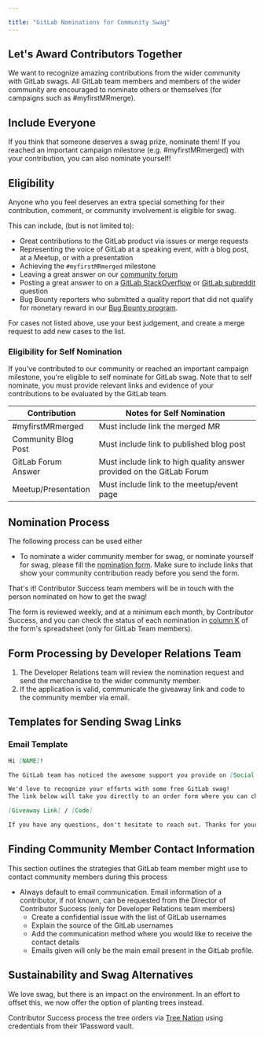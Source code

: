 ```yaml
---

title: "GitLab Nominations for Community Swag"
---
```








## Let's Award Contributors Together

We want to recognize amazing contributions from the wider community with GitLab swags.
All GitLab team members and members of the wider community are encouraged to nominate others or themselves (for campaigns such as #myfirstMRmerge).

## Include Everyone

If you think that someone deserves a swag prize, nominate them!
If you reached an important campaign milestone (e.g. #myfirstMRmerged) with your contribution, you can also nominate yourself!

## Eligibility
 
Anyone who you feel deserves an extra special something for their contribution, comment, or community involvement is eligible for swag.

This can include, (but is not limited to): 
* Great contributions to the GitLab product via issues or merge requests
* Representing the voice of GitLab at a speaking event, with a blog post, at a Meetup, or with a presentation
* Achieving the `#myfirstMRmerged` milestone
* Leaving a great answer on our [community forum](https://forum.gitlab.com/)
* Posting a great answer to on a [GitLab StackOverflow](https://stackoverflow.com/questions/tagged/gitlab) or [GitLab subreddit](https://www.reddit.com/r/gitlab/) question
* Bug Bounty reporters who submitted a quality report that did not qualify for monetary reward in our [Bug Bounty program](https://hackerone.com/gitlab?type=team). 

For cases not listed above, use your best judgement, and create a merge request to add new cases to the list.

### Eligibility for Self Nomination

If you've contributed to our community or reached an important campaign milestone, you're eligible to self nominate for GitLab swag. Note that to self nominate, you must provide relevant links and evidence of your contributions to be evaluated by the GitLab team.

| Contribution | Notes for Self Nomination|
| ------ | ------ |
| #myfirstMRmerged | Must include link the merged MR |
| Community Blog Post | Must include link to published blog post |
| GitLab Forum Answer | Must include link to high quality answer provided on the GitLab Forum |
| Meetup/Presentation | Must include link to the meetup/event page |

## Nomination Process

The following process can be used either
*  To nominate a wider community member for swag, or nominate yourself for swag, please fill the [nomination form](https://docs.google.com/forms/d/e/1FAIpQLSfGo-3kEimVPpC5zKKxXHkFjgYx8-vQAanzAX2LxGgXQqXikQ/viewform). Make sure to include links that show your community contribution ready before you send the form.

That's it! Contributor Success team members will be in touch with the person nominated on how to get the swag!

The form is reviewed weekly, and at a minimum each month, by Contributor Success, and you can check the status of each nomination in [column K](https://docs.google.com/spreadsheets/d/1WvZwL48Y5URNOr6KI26Lr4xgwlDQeOQJ8PK4dK9IaDA/edit?usp=drive_web&ouid=109629804026010673224) of the form's spreadsheet (only for GitLab Team members).

## Form Processing by Developer Relations Team

1. The Developer Relations team will review the nomination request and send the merchandise to the wider community member.
2. If the application is valid, communicate the giveaway link and code to the community member via email.

## Templates for Sending Swag Links

### Email Template

```markdown
Hi [NAME]!

The GitLab team has noticed the awesome support you provide on [Social Channel] to users asking questions about GitLab.

We'd love to recognize your efforts with some free GitLab swag!
The link below will take you directly to an order form where you can choose your favorite GitLab swag item.

[Giveaway Link] / [Code]

If you have any questions, don't hesitate to reach out. Thanks for your contributions to the GitLab community!
```

## Finding Community Member Contact Information
This section outlines the strategies that GitLab team member might use to contact community members during this process

* Always default to email communication. Email information of a contributor, if not known, can be requested from the Director of Contributor Success (only for Developer Relations team members)
  * Create a confidential issue with the list of GitLab usernames
  * Explain the source of the GitLab usernames
  * Add the communication method where you would like to receive the contact details
  * Emails given will only be the main email present in the GitLab profile.

## Sustainability and Swag Alternatives

We love swag, but there is an impact on the environment.
In an effort to offset this, we now offer the option of planting trees instead.

Contributor Success process the tree orders via [Tree Nation](https://tree-nation.com/)
using credentials from their 1Password vault.
